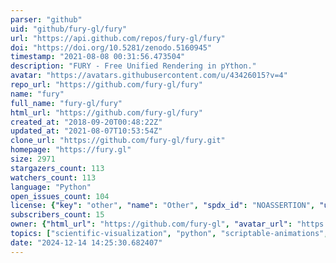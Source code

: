 ```yaml
---
parser: "github"
uid: "github/fury-gl/fury"
url: "https://api.github.com/repos/fury-gl/fury"
doi: "https://doi.org/10.5281/zenodo.5160945"
timestamp: "2021-08-08 00:31:56.473504"
description: "FURY - Free Unified Rendering in pYthon."
avatar: "https://avatars.githubusercontent.com/u/43426015?v=4"
repo_url: "https://github.com/fury-gl/fury"
name: "fury"
full_name: "fury-gl/fury"
html_url: "https://github.com/fury-gl/fury"
created_at: "2018-09-20T00:48:22Z"
updated_at: "2021-08-07T10:53:54Z"
clone_url: "https://github.com/fury-gl/fury.git"
homepage: "https://fury.gl"
size: 2971
stargazers_count: 113
watchers_count: 113
language: "Python"
open_issues_count: 104
license: {"key": "other", "name": "Other", "spdx_id": "NOASSERTION", "url": null, "node_id": "MDc6TGljZW5zZTA="}
subscribers_count: 15
owner: {"html_url": "https://github.com/fury-gl", "avatar_url": "https://avatars.githubusercontent.com/u/43426015?v=4", "login": "fury-gl", "type": "Organization"}
topics: ["scientific-visualization", "python", "scriptable-animations", "hacktoberfest", "game-engine", "simulation", "shaders", "3d-graphics"]
date: "2024-12-14 14:25:30.682407"
---
```

